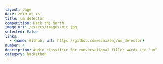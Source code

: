 ```yaml
---
layout: page
date: 2019-09-13
title: um detector
competition: Hack the North
image_url: /assets/images/mic.jpg
selected: False
links:
  - {name: Github, url: https://github.com/ezhxzeng/um_detector}
number: 4
description: Audio classifier for conversational filler words (ie "um")
category: hackathon
---
```


